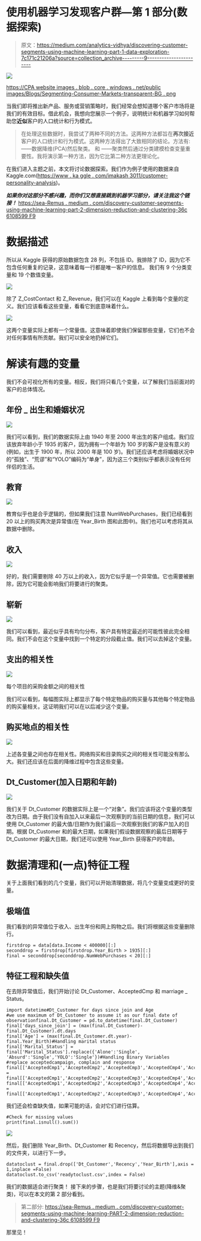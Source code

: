 # 使用机器学习发现客户群—第 1 部分(数据探索)

> 原文：<https://medium.com/analytics-vidhya/discovering-customer-segments-using-machine-learning-part-1-data-exploration-7c171c21206a?source=collection_archive---------9----------------------->

![](img/763f8107fc637ab5f928e4c65a70bdee.png)

[https://CPA website images . blob . core . windows . net/public images/Blogs/Segmenting-Consumer-Markets-transparent-BG . png](https://www.professionalacademy.com/blogs/segmentation-targeting-positioning-the-buyer-persona/)

当我们即将推出新产品、服务或营销策略时，我们经常会想知道哪个客户市场将是我们的有效目标。借此机会，我想向您展示一个例子，说明统计和机器学习如何帮助您**近似**客户的人口统计和行为模式。

> 在处理这些数据时，我尝试了两种不同的方法。这两种方法都旨在**再次接近**客户的人口统计和行为模式。这两种方法得出了大致相同的结论。方法有:
> ——数据降维(PCA)然后聚类。
> 和
> ——聚类然后通过分类建模检查变量重要性。我将演示第一种方法，因为它比第二种方法更理论化。

在我们进入主题之前，本文将讨论数据探索。我们作为例子使用的数据来自 Kaggle.com([https://www . ka ggle . com/imakash 3011/customer-personality-analysis](https://www.kaggle.com/imakash3011/customer-personality-analysis))。

***如果你对这部分不感兴趣，而你们又想直接跳到机器学习部分，请关注我这个链接！***
[https://sea-Remus . medium . com/discovery-customer-segments-using-machine-learning-part-2-dimension-reduction-and-clustering-36c 6108599 F9](https://sea-remus.medium.com/discovering-customer-segments-using-machine-learning-part-2-dimension-reduction-and-clustering-36c6108599f9)

# 数据描述

所以从 Kaggle 获得的原始数据包含 28 列，不包括 ID。我排除了 ID，因为它不包含任何重复的记录，这意味着每一行都是唯一客户的信息。
我们有 9 个分类变量和 19 个数值变量。

![](img/77894ecb17b6f18577dde7b96d2e62cb.png)

除了 Z_CostContact 和 Z_Revenue，我们可以在 Kaggle 上看到每个变量的定义。我们应该看看这些变量，看看它到底意味着什么。

![](img/5ee04ab80a2b66179f2750e97c749c6e.png)

这两个变量实际上都有一个常量值。这意味着即使我们保留那些变量，它们也不会对任何事情有所贡献。我们可以安全地扔掉它们。

# 解读有趣的变量

我们不会可视化所有的变量。相反，我们将只看几个变量，以了解我们当前面对的客户的总体情况。

## 年份 _ 出生和婚姻状况

![](img/ab9dcacb70efa1e2bc595daef5b3d4da.png)

我们可以看到，我们的数据实际上由 1940 年至 2000 年出生的客户组成。我们应该放弃年龄小于 1935 的客户，因为拥有一个年龄为 100 岁的客户是没有意义的(例如，出生于 1900 年，所以 2000 年是 100 岁)。我们还应该考虑将婚姻状况中的“孤独”、“荒谬”和“YOLO”编码为“单身”，因为这三个类别似乎都表示没有任何伴侣的生活。

## 教育

![](img/d5213287ce3687cf6f85e03efe79226b.png)

教育似乎也是合乎逻辑的，但如果我们注意 NumWebPurchases，我们已经看到 20 以上的购买两次是异常值(在 Year_Birth 图和此图中)。我们也可以考虑将其从数据中删除。

## 收入

![](img/d09f92ffc5eee44296e3111478c913de.png)

好的，我们需要剔除 40 万以上的收入，因为它似乎是一个异常值。它也需要被删除，因为它可能会影响我们将要进行的聚类。

## 崭新

![](img/91ed3f7b15a7c69452983e78c74b359d.png)

我们可以看到，最近似乎具有均匀分布，客户具有特定最近的可能性彼此完全相同。我们不会在这个变量中找到一个特定的分段截止值。我们可以去掉这个变量。

## 支出的相关性

![](img/33817501ffff288ca84e1fe10ccb3faa.png)

每个项目的采购金额之间的相关性

我们可以看到，每幅图实际上都显示了每个特定物品的购买量与其他每个特定物品的购买量相关。这证明我们可以在以后减少这个变量。

## 购买地点的相关性

![](img/2b152c1dc179be4c35de04d4191c3509.png)

上述各变量之间也存在相关性。网络购买和目录购买之间的相关性可能没有那么大。我们还应该在后面的降维过程中包含这些变量。

## Dt_Customer(加入日期和年龄)

![](img/8f1064d1d649e07d55e84485ee78db01.png)

我们关于 Dt_Customer 的数据实际上是一个“对象”。我们应该将这个变量的类型改为日期。由于我们没有自加入以来最后一次观察到的当前日期的信息，我们可以使用 Dt_Customer 的最大值/日期作为我们最后一次观察到我们的客户加入的日期。根据 Dt_Customer 和的最大日期，如果我们假设数据观察的最后日期等于 Dt_Customer 的最大日期，我们还可以使用 Year_Birth 获得客户的年龄。

# 数据清理和(一点)特征工程

关于上面我们看到的几个变量，我们可以开始清理数据，将几个变量变成更好的变量。

## 极端值

我们看到的异常值位于收入、出生年份和网上购物之后。我们将根据这些变量删除行。

```
firstdrop = data[data.Income < 400000][:]
seconddrop = firstdrop[firstdrop.Year_Birth > 1935][:]
final = seconddrop[seconddrop.NumWebPurchases < 20][:]
```

## 特征工程和缺失值

在去除异常值后，我们开始讨论 Dt_Customer、AcceptedCmp 和 marriage _ Status。

```
import datetime#Dt_Customer for days since join and Age
#we use maximum of Dt_Customer to assume it as our final date of observationfinal.Dt_Customer = pd.to_datetime(final.Dt_Customer)
final['days_since_join'] = (max(final.Dt_Customer)-final.Dt_Customer).dt.days
final['Age'] = (max(final.Dt_Customer.dt.year)-final.Year_Birth)#Handling marital status
final['Marital_Status'] = final['Marital_Status'].replace({'Alone':'Single', 'Absurd':'Single','YOLO':'Single'})#Handling Binary Variables
#replace acceptedcampaign, complain and response
final[['AcceptedCmp1','AcceptedCmp2','AcceptedCmp3','AcceptedCmp4','AcceptedCmp5','Complain','Response']] = final[['AcceptedCmp1','AcceptedCmp2','AcceptedCmp3','AcceptedCmp4','AcceptedCmp5','Complain','Response']].replace(0,'No')
final[['AcceptedCmp1','AcceptedCmp2','AcceptedCmp3','AcceptedCmp4','AcceptedCmp5','Complain','Response']] = final[['AcceptedCmp1','AcceptedCmp2','AcceptedCmp3','AcceptedCmp4','AcceptedCmp5','Complain','Response']].replace(1,'Yes')
```

我们还会检查缺失值，如果可能的话，会对它们进行估算。

```
#Check for missing values
print(final.isnull().sum())
```

![](img/92fee860fe24c9762fa4f05526e1f8c0.png)

然后，我们删除 Year_Birth、Dt_Customer 和 Recency，然后将数据导出到我们的文件夹，以进行下一步。

```
datatoclust = final.drop(['Dt_Customer','Recency','Year_Birth'],axis = 1,inplace =False)
datatoclust.to_csv('readytoclust.csv',index = False)
```

我们的数据适合进行聚类！
接下来的步骤，也是我们将要讨论的主题(降维&聚类)，可以在本文的第 2 部分看到。

> 第二部分:
> [https://sea-Remus . medium . com/discovery-customer-segments-using-machine-learning-PART-2-dimension-reduction-and-clustering-36c 6108599 F9](https://sea-remus.medium.com/discovering-customer-segments-using-machine-learning-part-2-dimension-reduction-and-clustering-36c6108599f9)

那里见！